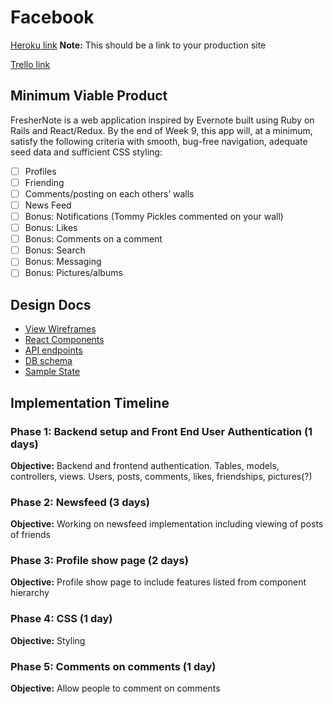 # Facebook

[Heroku link][heroku] **Note:** This should be a link to your production site

[Trello link][trello]

[heroku]: http://www.herokuapp.com
[trello]:https://trello.com/b/mH3WElY9/facebook-clone

## Minimum Viable Product

FresherNote is a web application inspired by Evernote built using Ruby on Rails
and React/Redux.  By the end of Week 9, this app will, at a minimum, satisfy the
following criteria with smooth, bug-free navigation, adequate seed data and
sufficient CSS styling:

- [ ] Profiles
- [ ] Friending
- [ ] Comments/posting on each others’ walls
- [ ] News Feed
- [ ] Bonus: Notifications (Tommy Pickles commented on your wall)
- [ ] Bonus: Likes
- [ ] Bonus: Comments on a comment
- [ ] Bonus: Search
- [ ] Bonus: Messaging
- [ ] Bonus: Pictures/albums

## Design Docs
* [View Wireframes][wireframes]
* [React Components][components]
* [API endpoints][api-endpoints]
* [DB schema][schema]
* [Sample State][sample-state]

[wireframes]: docs/wireframes
[components]: docs/component-hierarchy.md
[sample-state]: docs/sample-state.md
[api-endpoints]: docs/api-endpoints.md
[schema]: docs/schema.md

## Implementation Timeline

### Phase 1: Backend setup and Front End User Authentication (1 days)

**Objective:** Backend and frontend authentication. Tables, models, controllers,
views. Users, posts, comments, likes, friendships, pictures(?)

### Phase 2: Newsfeed (3 days)

**Objective:** Working on newsfeed implementation including viewing of posts
of friends

### Phase 3: Profile show page (2 days)

**Objective:** Profile show page to include features listed from component
hierarchy

### Phase 4: CSS (1 day)

**Objective:** Styling

### Phase 5: Comments on comments (1 day)

**Objective:** Allow people to comment on comments
